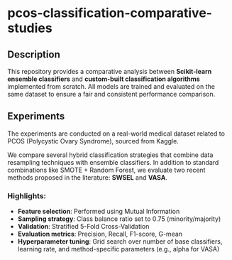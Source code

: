 # pcos-classification-comparative-studies

## Description

This repository provides a comparative analysis between **Scikit-learn ensemble classifiers** and **custom-built classification algorithms** implemented from scratch. All models are trained and evaluated on the same dataset to ensure a fair and consistent performance comparison.

## Experiments

The experiments are conducted on a real-world medical dataset related to PCOS (Polycystic Ovary Syndrome), sourced from Kaggle.

We compare several hybrid classification strategies that combine data resampling techniques with ensemble classifiers. In addition to standard combinations like SMOTE + Random Forest, we evaluate two recent methods proposed in the literature: **SWSEL** and **VASA**.

### Highlights:
- **Feature selection**: Performed using Mutual Information
- **Sampling strategy**: Class balance ratio set to 0.75 (minority/majority)
- **Validation**: Stratified 5-Fold Cross-Validation
- **Evaluation metrics**: Precision, Recall, F1-score, G-mean
- **Hyperparameter tuning**: Grid search over number of base classifiers, learning rate, and method-specific parameters (e.g., alpha for VASA)
